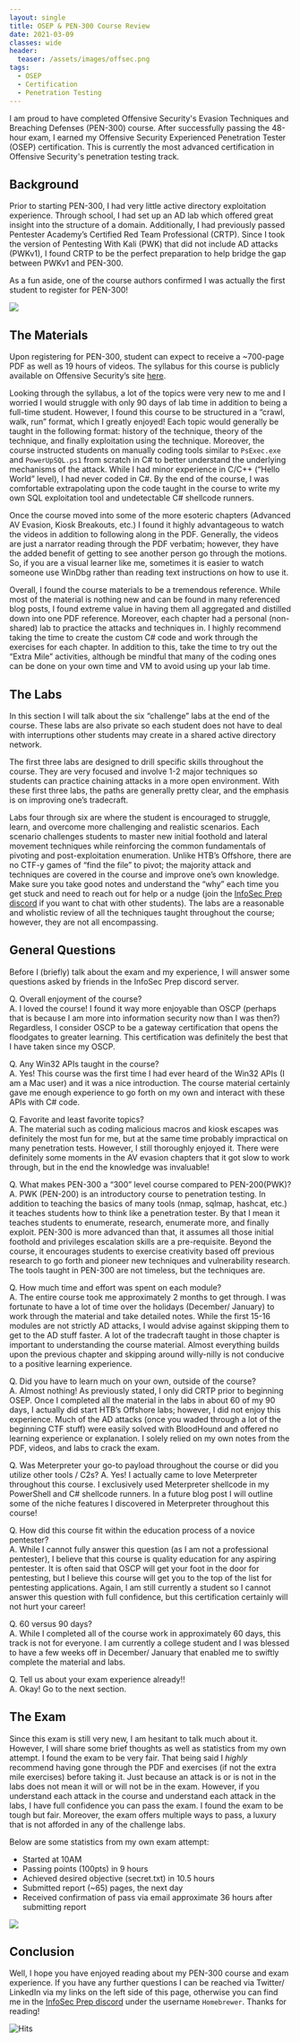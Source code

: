 ```yaml
---
layout: single
title: OSEP & PEN-300 Course Review
date: 2021-03-09
classes: wide
header:
  teaser: /assets/images/offsec.png
tags:
  - OSEP
  - Certification
  - Penetration Testing
--- 
```


I am proud to have completed Offensive Security's Evasion Techniques and Breaching Defenses (PEN-300) course. After successfully passing the 48-hour exam, I earned my Offensive Security Experienced Penetration Tester (OSEP) certification. This is currently the most advanced certification in Offensive Security's penetration testing track.

## Background

Prior to starting PEN-300, I had very little active directory exploitation experience. Through school, I had set up an AD lab which offered great insight into the structure of a domain. Additionally, I had previously passed Pentester Academy’s Certified Red Team Professional (CRTP). Since I took the version of Pentesting With Kali (PWK) that did not include AD attacks (PWKv1), I found CRTP to be the perfect preparation to help bridge the gap between PWKv1 and PEN-300. 

As a fun aside, one of the course authors confirmed I was actually the first student to register for PEN-300!

![](/assets/images/osep/1.png)  

## The Materials

Upon registering for PEN-300, student can expect to receive a ~700-page PDF as well as 19 hours of videos. The syllabus for this course is publicly available on Offensive Security’s site [here](https://www.offensive-security.com/documentation/PEN300-Syllabus.pdf). 

Looking through the syllabus, a lot of the topics were very new to me and I worried I would struggle with only 90 days of lab time in addition to being a full-time student. However, I found this course to be structured in a “crawl, walk, run” format, which I greatly enjoyed! Each topic would generally be taught in the following format: history of the technique, theory of the technique, and finally exploitation using the technique. Moreover, the course instructed students on manually coding tools similar to `PsExec.exe` and `PowerUpSQL.ps1` from scratch in C# to better understand the underlying mechanisms of the attack. While I had minor experience in C/C++ (“Hello World” level), I had never coded in C#. By the end of the course, I was comfortable extrapolating upon the code taught in the course to write my own SQL exploitation tool and undetectable C# shellcode runners.

Once the course moved into some of the more esoteric chapters (Advanced AV Evasion, Kiosk Breakouts, etc.) I found it highly advantageous to watch the videos in addition to following along in the PDF. Generally, the videos are just a narrator reading through the PDF verbatim; however, they have the added benefit of getting to see another person go through the motions. So, if you are a visual learner like me, sometimes it is easier to watch someone use WinDbg rather than reading text instructions on how to use it.

Overall, I found the course materials to be a tremendous reference. While most of the material is nothing new and can be found in many referenced blog posts, I found extreme value in having them all aggregated and distilled down into one PDF reference. Moreover, each chapter had a personal (non-shared) lab to practice the attacks and techniques in. I highly recommend taking the time to create the custom C# code and work through the exercises for each chapter. In addition to this, take the time to try out the “Extra Mile” activities, although be mindful that many of the coding ones can be done on your own time and VM to avoid using up your lab time.

## The Labs

In this section I will talk about the six “challenge” labs at the end of the course. These labs are also private so each student does not have to deal with interruptions other students may create in a shared active directory network.

The first three labs are designed to drill specific skills throughout the course. They are very focused and involve 1-2 major techniques so students can practice chaining attacks in a more open environment. With these first three labs, the paths are generally pretty clear, and the emphasis is on improving one’s tradecraft. 

Labs four through six are where the student is encouraged to struggle, learn, and overcome more challenging and realistic scenarios. Each scenario challenges students to master new initial foothold and lateral movement techniques while reinforcing the common fundamentals of pivoting and post-exploitation enumeration. Unlike HTB’s Offshore, there are no CTF-y games of “find the file” to pivot; the majority attack and techniques are covered in the course and improve one’s own knowledge. Make sure you take good notes and understand the “why” each time you get stuck and need to reach out for help or a nudge (join the [InfoSec Prep discord](https://discord.gg/ABmvaUUEyR) if you want to chat with other students). The labs are a reasonable and wholistic review of all the techniques taught throughout the course; however, they are not all encompassing.

## General Questions

Before I (briefly) talk about the exam and my experience, I will answer some questions asked by friends in the InfoSec Prep discord server.

Q. Overall enjoyment of the course?  
A. I loved the course! I found it way more enjoyable than OSCP (perhaps that is because I am more into information security now than I was then?) Regardless, I consider OSCP to be a gateway certification that opens the floodgates to greater learning. This certification was definitely the best that I have taken since my OSCP.

Q. Any Win32 APIs taught in the course?  
A. Yes! This course was the first time I had ever heard of the Win32 APIs (I am a Mac user) and it was a nice introduction. The course material certainly gave me enough experience to go forth on my own and interact with these APIs with C# code.

Q. Favorite and least favorite topics?  
A. The material such as coding malicious macros and kiosk escapes was definitely the most fun for me, but at the same time probably impractical on many penetration tests. However, I still thoroughly enjoyed it. There were definitely some moments in the AV evasion chapters that it got slow to work through, but in the end the knowledge was invaluable!

Q. What makes PEN-300 a “300” level course compared to PEN-200(PWK)?  
A. PWK (PEN-200) is an introductory course to penetration testing. In addition to teaching the basics of many tools (nmap, sqlmap, hashcat, etc.) it teaches students how to think like a penetration tester. By that I mean it teaches students to enumerate, research, enumerate more, and finally exploit. PEN-300 is more advanced than that, it assumes all those initial foothold and privileges escalation skills are a pre-requisite. Beyond the course, it encourages students to exercise creativity based off previous research to go forth and pioneer new techniques and vulnerability research. The tools taught in PEN-300 are not timeless, but the techniques are.

Q. How much time and effort was spent on each module?  
A. The entire course took me approximately 2 months to get through. I was fortunate to have a lot of time over the holidays (December/ January) to work through the material and take detailed notes. While the first 15-16 modules are not strictly AD attacks, I would advise against skipping them to get to the AD stuff faster. A lot of the tradecraft taught in those chapter is important to understanding the course material. Almost everything builds upon the previous chapter and skipping around willy-nilly is not conducive to a positive learning experience. 

Q. Did you have to learn much on your own, outside of the course?  
A. Almost nothing! As previously stated, I only did CRTP prior to beginning OSEP. Once I completed all the material in the labs in about 60 of my 90 days, I actually did start HTB’s Offshore labs; however, I did not enjoy this experience. Much of the AD attacks (once you waded through a lot of the beginning CTF stuff) were easily solved with BloodHound and offered no learning experience or explanation. I solely relied on my own notes from the PDF, videos, and labs to crack the exam.

Q. Was Meterpreter your go-to payload throughout the course or did you utilize other tools / C2s? 
A. Yes! I actually came to love Meterpreter throughout this course. I exclusively used Meterpreter shellcode in my PowerShell and C# shellcode runners. In a future blog post I will outline some of the niche features I discovered in Meterpreter throughout this course!  

Q. How did this course fit within the education process of a novice pentester?  
A. While I cannot fully answer this question (as I am not a professional pentester), I believe that this course is quality education for any aspiring pentester. It is often said that OSCP will get your foot in the door for pentesting, but I believe this course will get you to the top of the list for pentesting applications. Again, I am still currently a student so I cannot answer this question with full confidence, but this certification certainly will not hurt your career!  

Q. 60 versus 90 days?  
A. While I completed all of the course work in approximately 60 days, this track is not for everyone. I am currently a college student and I was blessed to have a few weeks off in December/ January that enabled me to swiftly complete the material and labs.  

Q. Tell us about your exam experience already!!  
A. Okay! Go to the next section.  

## The Exam  

Since this exam is still very new, I am hesitant to talk much about it. However, I will share some brief thoughts as well as statistics from my own attempt. I found the exam to be very fair. That being said I *highly* recommend having gone through the PDF and exercises (if not the extra mile exercises) before taking it. Just because an attack is or is not in the labs does not mean it will or will not be in the exam. However, if you understand each attack in the course and understand each attack in the labs, I have full confidence you can pass the exam. I found the exam to be tough but fair. Moreover, the exam offers multiple ways to pass, a luxury that is not afforded in any of the challenge labs.  

Below are some statistics from my own exam attempt:
-	Started at 10AM
-	Passing points (100pts) in 9 hours
-	Achieved desired objective (secret.txt) in 10.5 hours
-	Submitted report (~65) pages, the next day
-	Received confirmation of pass via email approximate 36 hours after submitting report  

![](/assets/images/osep/2.png)  

## Conclusion

Well, I hope you have enjoyed reading about my PEN-300 course and exam experience. If you have any further questions I can be reached via Twitter/ LinkedIn via my links on the left side of this page, otherwise you can find me in the [InfoSec Prep discord](https://discord.gg/ABmvaUUEyR) under the username `Homebrewer`. Thanks for reading!

![Hits](https://hitcounter.pythonanywhere.com/count/tag.svg?url=https%3A%2F%2Fcinzinga.com%2FOSEP-PEN-300-Review%2F)
